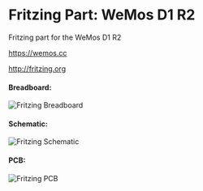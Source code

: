 Fritzing Part: WeMos D1 R2
===================================

Fritzing part for the WeMos D1 R2

<https://wemos.cc>

<http://fritzing.org>

#### Breadboard:

![Fritzing Breadboard](https://github.com/mikeipin/Fritzing-Part-WeMos-D1-R2/blob/master/demo/Fade.png)


#### Schematic:

![Fritzing Schematic](https://github.com/mikeipin/Fritzing-Part-WeMos-D1-R2/blob/master/demo/schematic.png)

#### PCB:

![Fritzing PCB](https://github.com/mikeipin/Fritzing-Part-WeMos-D1-R2/blob/master/demo/pcb.png)
